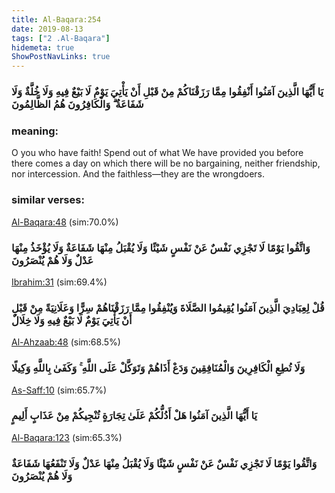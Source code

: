 ```yaml
---
title: Al-Baqara:254
date: 2019-08-13
tags: ["2 .Al-Baqara"]
hidemeta: true 
ShowPostNavLinks: true 
---
```

### يَا أَيُّهَا الَّذِينَ آمَنُوا أَنْفِقُوا مِمَّا رَزَقْنَاكُمْ مِنْ قَبْلِ أَنْ يَأْتِيَ يَوْمٌ لَا بَيْعٌ فِيهِ وَلَا خُلَّةٌ وَلَا شَفَاعَةٌ ۗ وَالْكَافِرُونَ هُمُ الظَّالِمُونَ
### meaning: 
O you who have faith! Spend out of what We have provided you before there comes a day on which there will be no bargaining, neither friendship, nor intercession. And the faithless—they are the wrongdoers.
### similar verses: 

[Al-Baqara:48](/2/48) (sim:70.0%)

### وَاتَّقُوا يَوْمًا لَا تَجْزِي نَفْسٌ عَنْ نَفْسٍ شَيْئًا وَلَا يُقْبَلُ مِنْهَا شَفَاعَةٌ وَلَا يُؤْخَذُ مِنْهَا عَدْلٌ وَلَا هُمْ يُنْصَرُونَ

[Ibrahim:31](/14/31) (sim:69.4%)

### قُلْ لِعِبَادِيَ الَّذِينَ آمَنُوا يُقِيمُوا الصَّلَاةَ وَيُنْفِقُوا مِمَّا رَزَقْنَاهُمْ سِرًّا وَعَلَانِيَةً مِنْ قَبْلِ أَنْ يَأْتِيَ يَوْمٌ لَا بَيْعٌ فِيهِ وَلَا خِلَالٌ

[Al-Ahzaab:48](/33/48) (sim:68.5%)

### وَلَا تُطِعِ الْكَافِرِينَ وَالْمُنَافِقِينَ وَدَعْ أَذَاهُمْ وَتَوَكَّلْ عَلَى اللَّهِ ۚ وَكَفَىٰ بِاللَّهِ وَكِيلًا

[As-Saff:10](/61/10) (sim:65.7%)

### يَا أَيُّهَا الَّذِينَ آمَنُوا هَلْ أَدُلُّكُمْ عَلَىٰ تِجَارَةٍ تُنْجِيكُمْ مِنْ عَذَابٍ أَلِيمٍ

[Al-Baqara:123](/2/123) (sim:65.3%)

### وَاتَّقُوا يَوْمًا لَا تَجْزِي نَفْسٌ عَنْ نَفْسٍ شَيْئًا وَلَا يُقْبَلُ مِنْهَا عَدْلٌ وَلَا تَنْفَعُهَا شَفَاعَةٌ وَلَا هُمْ يُنْصَرُونَ
